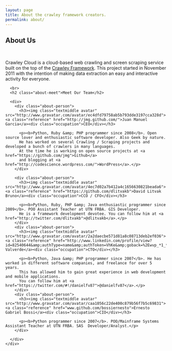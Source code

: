 ```yaml
---
layout: page
title: About the crawley framework creators.
permalink: about/
---
```


<div class="main-panel">
    <div class="about-content">
      <h2>About Us</h2>
      <br>
      <p>Crawley Cloud is a cloud-based web crawling and screen scraping service built on the top of the
      <a href="http://www.crawley-project.org">Crawley Framework</a>. This project started in
      November 2011 with the intention of making data extraction an easy and interactive
      activity for everyone.</p>

      <br>
      <h2 class="about-meet">Meet Our Team</h2>

      <div>
        <div class="about-person">
          <h3><img class="textmiddle avatar" src="http://www.gravatar.com/avatar/ec4dfd79758ab5b793dde3197cca328d"> <a class="reference" href="http://jmg.github.com/">Juan Manuel Garcia</a><div class="occupation">CEO</div></h3>

          <p><b>Python, Ruby &amp; PHP programmer since 2008</b>. Open source lover and enthusiastic software developer. Also Geek by nature.
          He has worked on several Crawling / Scraping projects and developed a bunch of crawlers in many languages.
          At the time he is working on open source projects at <a href="https://github.com/jmg">Github</a>
          and blogging at <a href="http://codescience.wordpress.com/">WordPress</a>.</p>
        </div>

        <div class="about-person">
          <h3><img class="textmiddle avatar" src="http://www.gravatar.com/avatar/4ec7d02a7b412a4c1656630821beada6"> <a class="reference" href="https://github.com/dlitvakb">David Litvak Bruno</a><div class="occupation">CCO / CFO</div></h3>

          <p><b>Python, Ruby, PHP &amp; Java enthusiastic programmer since 2009</b>. POO Assistant Teacher at UTN FRBA. GIS Developer.
          He is a framework development devotee. You can follow him at <a href="http://twitter.com/dlitvakb">@dlitvakb</a>.</p>
        </div>
        <div class="about-person">
          <h3><img class="textmiddle avatar" src="http://www.gravatar.com/avatar/2a2daecbe571d81a8c08713deb2ef036"> <a class="reference" href="http://www.linkedin.com/profile/view?id=82540644&amp;authType=name&amp;authToken=VhKe&amp;goback=%2Ewvp_*1_*1_*1&amp;trk=wvmx_p">Daniel Valverde</a><div class="occupation">CTO</div></h3>

          <p><b>Python, Java &amp; PHP programmer since 2007</b>. He has worked in different software companies, and freelance for over 5 years.
          This has allowed him to gain great experience in web development and mobile applications.
          You can follow him at <a href="https://twitter.com/#!/danielfv87">@danielfv87</a>.</p>
        </div>
        <div class="about-person">
          <h3><img class="textmiddle avatar" src="http://www.gravatar.com/avatar/caa1056c22de400c879b56f7b5c69831"> <a class="reference" href="www.github.com/bossiernesto">Ernesto Gabriel Bossi</a><div class="occupation">CIO</div></h3>

          <p><b>Python programmer since 2007</b>. POO/Mainframe Systems Assistant Teacher at UTN FRBA. SAS  Developer/Analyst.</p>
        </div>

      </div>
    </div>
  </div>